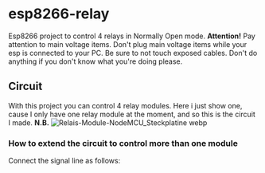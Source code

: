 # esp8266-relay
Esp8266 project to control 4 relays in Normally Open mode.
**Attention!** Pay attention to main voltage items. Don't plug main voltage items while your esp is connected to your PC. Be sure to not touch exposed cables. Don't do anything if you don't know what you're doing please.

## Circuit
With this project you can control 4 relay modules. Here i just show one, cause I only have one relay module at the moment, and so this is the circuit I made.
**N.B.** 
![Relais-Module-NodeMCU_Steckplatine webp](https://user-images.githubusercontent.com/88981092/180991265-87579b7f-b2ad-42ce-99eb-d7626d66cbde.png)

### How to extend the circuit to control more than one module
Connect the signal line as follows:
